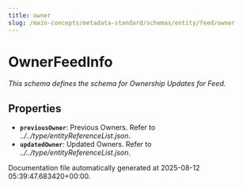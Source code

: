 ```yaml
---
title: owner
slug: /main-concepts/metadata-standard/schemas/entity/feed/owner
---
```


# OwnerFeedInfo

*This schema defines the schema for Ownership Updates for Feed.*

## Properties

- **`previousOwner`**: Previous Owners. Refer to *../../type/entityReferenceList.json*.
- **`updatedOwner`**: Updated Owners. Refer to *../../type/entityReferenceList.json*.


Documentation file automatically generated at 2025-08-12 05:39:47.683420+00:00.
